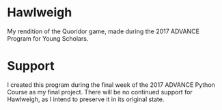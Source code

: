 # Hawlweigh
My rendition of the Quoridor game, made during the 2017 ADVANCE Program for Young Scholars.

# Support
I created this program during the final week of the 2017 ADVANCE Python Course as my final project.
There will be no continued support for Hawlweigh, as I intend to preserve it in its original state.
